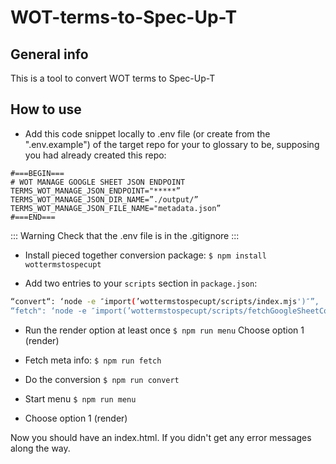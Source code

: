 # WOT-terms-to-Spec-Up-T

## General info

This is a tool to convert WOT terms to Spec-Up-T

## How to use

- Add this code snippet locally to .env file (or create from the  ".env.example") of the target repo for your to glossary to be, supposing you had already created this repo:

```
#===BEGIN===
# WOT MANAGE GOOGLE SHEET JSON ENDPOINT
TERMS_WOT_MANAGE_JSON_ENDPOINT="*****”
TERMS_WOT_MANAGE_JSON_DIR_NAME=”./output/”
TERMS_WOT_MANAGE_JSON_FILE_NAME="metadata.json”
#===END===
```

::: Warning
Check that the .env file is in the .gitignore
:::

- Install pieced together conversion package:
```$ npm install wottermstospecupt```

- Add two entries to your `scripts` section in `package.json`:

```bash
“convert“: ‘node -e ″import(’wottermstospecupt/scripts/index.mjs')″”,
“fetch": ‘node -e ″import(’wottermstospecupt/scripts/fetchGoogleSheetContent.mjs')″”
```

- Run the render option at least once
```$ npm run menu```
Choose option 1 (render)

- Fetch meta info:
```$ npm run fetch```

- Do the conversion
```$ npm run convert```

- Start menu
```$ npm run menu```

- Choose option 1 (render)

Now you should have an index.html. If you didn't get any error messages along the way.